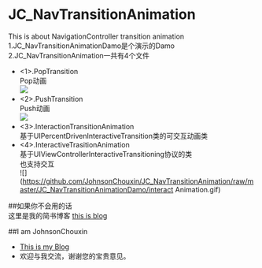 # JC_NavTransitionAnimation
This is about NavigationController transition animation<br>
1.JC_NavTransitionAnimationDamo是个演示的Damo<br>
2.JC_NavTransitionAnimation一共有4个文件<br>
  * <1>.PopTransition<br>
     Pop动画<br>
![](https://github.com/JohnsonChouxin/JC_NavTransitionAnimation/raw/master/JC_NavTransitionAnimationDamo/PopAnimation.gif)
  * <2>.PushTransition<br>
      Push动画<br>
![](https://github.com/JohnsonChouxin/JC_NavTransitionAnimation/raw/master/JC_NavTransitionAnimationDamo/PushAnimation.gif)
  * <3>.InteractionTransitionAnimation<br>
      基于UIPercentDrivenInteractiveTransition类的可交互动画类<br>
  * <4>.InteractiveTrasitionAnimation<br>
      基于UIViewControllerInteractiveTransitioning协议的类<br>
      也支持交互<br>
![](https://github.com/JohnsonChouxin/JC_NavTransitionAnimation/raw/master/JC_NavTransitionAnimationDamo/interact Animation.gif)

##如果你不会用的话<br>
   这里是我的简书博客 [this is blog](http://www.jianshu.com/p/59224648828b#)<br>

##I am JohnsonChouxin
  * [This is my Blog](http://www.jianshu.com/users/91577acf333a/latest_articles)<br>
  * 欢迎与我交流，谢谢您的宝贵意见。

